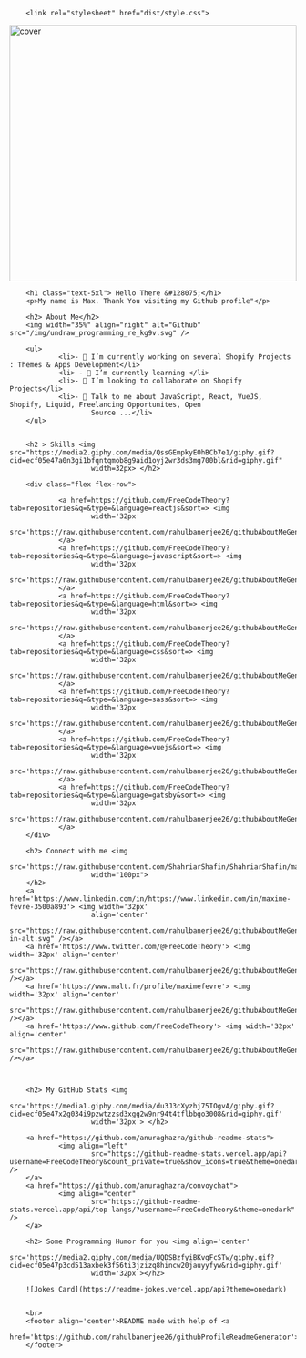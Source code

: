 <!DOCTYPE html>
<html lang="en">

<head>
        <meta charset="UTF-8">
        <meta http-equiv="X-UA-Compatible" content="IE=edge">
        <meta name="viewport" content="width=device-width, initial-scale=1.0">
        <title>Maxx Wayne Github Profile</title>

        <link rel="stylesheet" href="dist/style.css">

</head>

<body>
        <div>
                <img width="100%" height="450px" src="/img/1608290569477.jpeg" alt="cover" />
        </div>

        <h1 class="text-5xl"> Hello There &#128075;</h1>
        <p>My name is Max. Thank You visiting my Github profile"</p>

        <h2> About Me</h2>
        <img width="35%" align="right" alt="Github" src="/img/undraw_programming_re_kg9v.svg" />

        <ul>
                <li>- 🔭 I’m currently working on several Shopify Projects : Themes & Apps Development</li>
                <li> - 🌱 I’m currently learning </li>
                <li>- 👯 I’m looking to collaborate on Shopify Projects</li>
                <li>- 💬 Talk to me about JavaScript, React, VueJS, Shopify, Liquid, Freelancing Opportunites, Open
                        Source ...</li>
        </ul>


        <h2 > Skills <img src="https://media2.giphy.com/media/QssGEmpkyEOhBCb7e1/giphy.gif?cid=ecf05e47a0n3gi1bfqntqmob8g9aid1oyj2wr3ds3mg700bl&rid=giphy.gif"
                        width=32px> </h2>

        <div class="flex flex-row"> 

                <a href=https://github.com/FreeCodeTheory?tab=repositories&q=&type=&language=reactjs&sort=> <img
                        width='32px'
                        src='https://raw.githubusercontent.com/rahulbanerjee26/githubAboutMeGenerator/main/icons/reactjs.svg'>
                </a>
                <a href=https://github.com/FreeCodeTheory?tab=repositories&q=&type=&language=javascript&sort=> <img
                        width='32px'
                        src='https://raw.githubusercontent.com/rahulbanerjee26/githubAboutMeGenerator/main/icons/javascript.svg'>
                </a>
                <a href=https://github.com/FreeCodeTheory?tab=repositories&q=&type=&language=html&sort=> <img
                        width='32px'
                        src='https://raw.githubusercontent.com/rahulbanerjee26/githubAboutMeGenerator/main/icons/html.svg'>
                </a>
                <a href=https://github.com/FreeCodeTheory?tab=repositories&q=&type=&language=css&sort=> <img
                        width='32px'
                        src='https://raw.githubusercontent.com/rahulbanerjee26/githubAboutMeGenerator/main/icons/css.svg'>
                </a>
                <a href=https://github.com/FreeCodeTheory?tab=repositories&q=&type=&language=sass&sort=> <img
                        width='32px'
                        src='https://raw.githubusercontent.com/rahulbanerjee26/githubAboutMeGenerator/main/icons/sass.svg'>
                </a>
                <a href=https://github.com/FreeCodeTheory?tab=repositories&q=&type=&language=vuejs&sort=> <img
                        width='32px'
                        src='https://raw.githubusercontent.com/rahulbanerjee26/githubAboutMeGenerator/main/icons/vuejs.svg'>
                </a>
                <a href=https://github.com/FreeCodeTheory?tab=repositories&q=&type=&language=gatsby&sort=> <img
                        width='32px'
                        src='https://raw.githubusercontent.com/rahulbanerjee26/githubAboutMeGenerator/main/icons/gatsby.svg'>
                </a>
        </div>

        <h2> Connect with me <img
                        src='https://raw.githubusercontent.com/ShahriarShafin/ShahriarShafin/main/Assets/handshake.gif'
                        width="100px">
        </h2>
        <a href='https://www.linkedin.com/in/https://www.linkedin.com/in/maxime-fevre-3500a893'> <img width='32px'
                        align='center'
                        src="https://raw.githubusercontent.com/rahulbanerjee26/githubAboutMeGenerator/main/icons/linked-in-alt.svg" /></a>
        <a href='https://www.twitter.com/@FreeCodeTheory'> <img width='32px' align='center'
                        src="https://raw.githubusercontent.com/rahulbanerjee26/githubAboutMeGenerator/main/icons/twitter.svg" /></a>
        <a href='https://www.malt.fr/profile/maximefevre'> <img width='32px' align='center'
                        src="https://raw.githubusercontent.com/rahulbanerjee26/githubAboutMeGenerator/main/icons/portfolio.png" /></a>
        <a href='https://www.github.com/FreeCodeTheory'> <img width='32px' align='center'
                        src="https://raw.githubusercontent.com/rahulbanerjee26/githubAboutMeGenerator/main/icons/github.svg" /></a>



        <h2> My GitHub Stats <img
                        src='https://media1.giphy.com/media/du3J3cXyzhj75IOgvA/giphy.gif?cid=ecf05e47x2g034i9pzwtzzsd3xgg2w9nr94t4tflbbgo3008&rid=giphy.gif'
                        width='32px'> </h2>

        <a href="https://github.com/anuraghazra/github-readme-stats">
                <img align="left"
                        src="https://github-readme-stats.vercel.app/api?username=FreeCodeTheory&count_private=true&show_icons=true&theme=onedark" />
        </a>
        <a href="https://github.com/anuraghazra/convoychat">
                <img align="center"
                        src="https://github-readme-stats.vercel.app/api/top-langs/?username=FreeCodeTheory&theme=onedark" />
        </a>

        <h2> Some Programming Humor for you <img align='center'
                        src='https://media2.giphy.com/media/UQDSBzfyiBKvgFcSTw/giphy.gif?cid=ecf05e47p3cd513axbek3f56ti3jzizq8hincw20jauyyfyw&rid=giphy.gif'
                        width='32px'></h2>

        ![Jokes Card](https://readme-jokes.vercel.app/api?theme=onedark)


        <br>
        <footer align='center'>README made with help of <a
                        href='https://github.com/rahulbanerjee26/githubProfileReadmeGenerator'>githubProfileReadmeGenerator</a>
        </footer>
</body>

</html>
